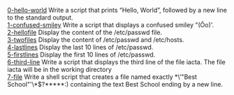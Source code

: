 [0-hello-world](./0-hello_world) Write a script that prints “Hello, World”, followed by a new line to the standard output.  
[1-confused-smiley](/1-confused_smiley ) Write a script that displays a confused smiley "(Ôo)'.  
[2-hellofile](./2-hellofile) Display the content of the /etc/passwd file.  
[3-twofiles](./3-twofiles) Display the content of /etc/passwd and /etc/hosts.  
[4-lastlines](./4-lastlines) Display the last 10 lines of /etc/passwd.  
[5-firstlines](./5-firstlines) Display the first 10 lines of /etc/passwd.  
[6-third-line](./6-third_line) Write a script that displays the third line of the file iacta. The file iacta will be in the working directory    
[7-file](./7-file) Write a shell script that creates a file named exactly \*\\'"Best School"\'\\*$\?\*\*\*\*\*:) containing the text Best School ending by a new line.  
